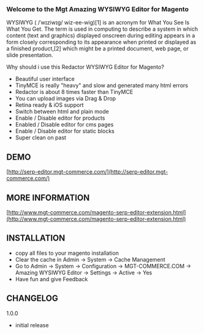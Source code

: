 ### Welcome to the Mgt Amazing WYSIWYG Editor for Magento

WYSIWYG ( /ˈwɪziwɪɡ/ wiz-ee-wig)[1] is an acronym for What You See Is What You Get. 
The term is used in computing to describe a system in which content (text and graphics) displayed onscreen during editing appears in a 
form closely corresponding to its appearance when printed or displayed as a finished product,[2] which might be a printed document, web page, or slide presentation.

Why should i use this Redactor WYSIWYG Editor for Magento?

* Beautiful user interface
* TinyMCE is really "heavy" and slow and generated many html errors
* Redactor is about 8 times faster than TinyMCE
* You can upload images via Drag & Drop
* Retina ready & iOS support
* Switch between html and plain mode
* Enable / Disable editor for products
* Enabled / Disable editor for cms pages
* Enable / Disable editor for static blocks
* Super clean on past

## DEMO

[http://serp-editor.mgt-commerce.com/](http://serp-editor.mgt-commerce.com/)

## MORE INFORMATION

[http://www.mgt-commerce.com/magento-serp-editor-extension.html](http://www.mgt-commerce.com/magento-serp-editor-extension.html)

## INSTALLATION

* copy all files to your magento installation
* Clear the cache in Admin -> System -> Cache Management 
* Go to Admin -> System -> Configuration -> MGT-COMMERCE.COM -> Amazing WYSIWYG Editor -> Settings -> Active -> Yes
* Have fun and give Feedback

## CHANGELOG

1.0.0

* initial release